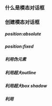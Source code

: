 ### 什么是模态对话框

### 创建模态对话框

##### position:absolute

##### position:fixed

##### 利用伪元素

##### 利用超大outline

##### 利用超大box shadow

##### 利用<dialog>原生元素